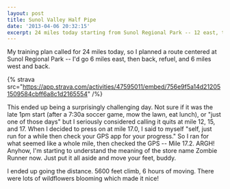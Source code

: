 ```yaml
---
layout: post
title: Sunol Valley Half Pipe
date: '2013-04-06 20:32:15'
excerpt: 24 miles today starting from Sunol Regional Park -- 12 east, then 12 west.  5600 feet climb, 6 hours.
---
```


My training plan called for 24 miles today, so I planned a route centered at Sunol Regional Park -- I'd go 6 miles east, then back, refuel, and 6 miles west and back.

{% strava src="https://app.strava.com/activities/47595011/embed/756e9f5a14d212051509584cbff6a8c1d2165554" /%}

This ended up being a surprisingly challenging day. Not sure if it was the late 1pm start (after a 7:30a soccer game, mow the lawn, eat lunch), or "just one of those days" but I seriously considered calling it quits at mile 12, 15, and 17. When I decided to press on at mile 17.0, I said to myself "self, just run for a while then check your GPS app for your progress." So I ran for what seemed like a whole mile, then checked the GPS -- Mile 17.2. ARGH! Anyhow, I'm starting to understand the meaning of the store name Zombie Runner now. Just put it all aside and move your feet, buddy.

I ended up going the distance. 5600 feet climb, 6 hours of moving. There were lots of wildflowers blooming which made it nice!
